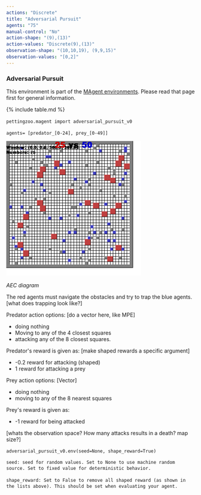 ```yaml
---
actions: "Discrete"
title: "Adversarial Pursuit"
agents: "75"
manual-control: "No"
action-shape: "(9),(13)"
action-values: "Discrete(9),(13)"
observation-shape: "(10,10,19), (9,9,15)"
observation-values: "[0,2]"
---
```


### Adversarial Pursuit

This environment is part of the [MAgent environments](../magent). Please read that page first for general information.

{% include table.md %}


`pettingzoo.magent import adversarial_pursuit_v0`

`agents= [predator_[0-24], prey_[0-49]]`

![](magent_adversarial_pursuit.gif)

*AEC diagram*

The red agents must navigate the obstacles and try to trap the blue agents. [what does trapping look like?]

Predator action options: [do a vector here, like MPE]

* doing nothing
* Moving to any of the 4 closest squares
* attacking any of the 8 closest squares.

Predator's reward is given as: [make shaped rewards a specific argument]

* -0.2 reward for attacking (shaped)
* 1 reward for attacking a prey

Prey action options: [Vector]

* doing nothing
* moving to any of the 8 nearest squares

Prey's reward is given as:

* -1 reward for being attacked

[whats the observation space? How many attacks results in a death? map size?]

```
adversarial_pursuit_v0.env(seed=None, shape_reward=True)
```

```
seed: seed for random values. Set to None to use machine random source. Set to fixed value for deterministic behavior.

shape_reward: Set to False to remove all shaped reward (as shown in the lists above). This should be set when evaluating your agent.
```
